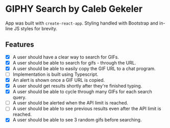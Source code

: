 # GIPHY Search by Caleb Gekeler

App was built with `create-react-app`. Styling handled with Bootstrap and in-line JS styles for brevity.

## Features
- [x] A user should have a clear way to search for GIFs.
- [x] A user should be able to search for gifs - through the URL.
- [x] A user should be able to easily copy the GIF URL to a chat program.
- [ ] Implementation is built using Typescript.
- [x] An alert is shown once a GIF URL is copied.
- [x] A user should get results shortly after they're finished typing.
- [x] A user should be able to cycle through many GIFs for each search query.
- [ ] A user should be alerted when the API limit is reached.
- [ ] A user should be able to see previous results even after the API limit is reached.
- [x] A user should be able to see 3 random gifs before searching.